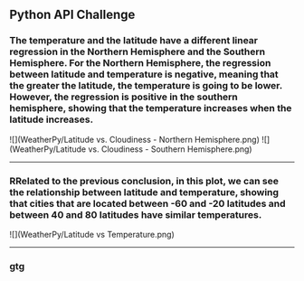 ## Python API Challenge

### The temperature and the latitude have a different linear regression in the Northern Hemisphere and the Southern Hemisphere. For the Northern Hemisphere, the regression between latitude and temperature is negative, meaning that the greater the latitude, the temperature is going to be lower. However, the regression is positive in the southern hemisphere, showing that the temperature increases when the latitude increases.

![](WeatherPy/Latitude vs. Cloudiness - Northern Hemisphere.png)
![](WeatherPy/Latitude vs. Cloudiness - Southern Hemisphere.png)

---

### RRelated to the previous conclusion, in this plot, we can see the relationship between latitude and temperature, showing that cities that are located between -60 and -20 latitudes and between 40 and 80 latitudes have similar temperatures.

![](WeatherPy/Latitude vs Temperature.png)

---

### gtg
